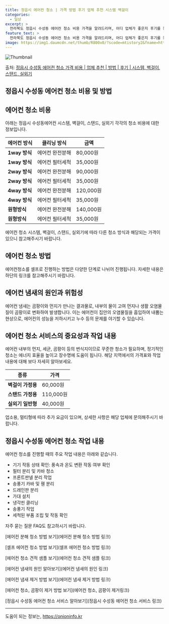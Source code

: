 ```yaml
---
title: 정읍시 에어컨 청소 | 가격 방법 후기 업체 추천 시스템 벽걸이
categories:
  - 일상
excerpt: >
  전라북도 정읍시 수성동 에어컨 청소 비용 가격을 알려드리며, 어디 업체가 좋은지 후기를 통해 알아보겠습니다. 현재 글에서는 시스템, 벽걸이, 스탠드, 실외기 각각에 대해 청소 비용이 나와 있으니 참고하시면 되겠습니다. 에어컨 분해 청소 방법 보기 👈 클릭셀프 에어컨 청소 방법 보기👈 클릭정읍시 수성동 에어컨 청소 비용시스템에어컨 방식클리닝방식금액1way 방식에어컨 완전분해80,000원1way 방식에어컨 필터세척35,000원2way 방식에어컨 완전분해90,000원2way 방식에어컨 필터세척35,000원4way 방식에어컨 완전분해120,000원4way 방식에어컨 필터세척35,000원원형방식에어컨 완전분해140,000원원형방식에어컨 필터세척35,000원에어컨 청소 견적 샘플 보기 👈 클릭에어컨 냄새의 원인에어..
feature_text: >
  전라북도 정읍시 수성동 에어컨 청소 비용 가격을 알려드리며, 어디 업체가 좋은지 후기를 통해 알아보겠습니다. 현재 글에서는 시스템, 벽걸이, 스탠드, 실외기 각각에 대해 청소 비용이 나와 있으니 참고하시면 되겠습니다. 에어컨 분해 청소 방법 보기 👈 클릭셀프 에어컨 청소 방법 보기👈 클릭정읍시 수성동 에어컨 청소 비용시스템에어컨 방식클리닝방식금액1way 방식에어컨 완전분해80,000원1way 방식에어컨 필터세척35,000원2way 방식에어컨 완전분해90,000원2way 방식에어컨 필터세척35,000원4way 방식에어컨 완전분해120,000원4way 방식에어컨 필터세척35,000원원형방식에어컨 완전분해140,000원원형방식에어컨 필터세척35,000원에어컨 청소 견적 샘플 보기 👈 클릭에어컨 냄새의 원인에어..
image: https://img1.daumcdn.net/thumb/R800x0/?scode=mtistory2&fname=https%3A%2F%2Fblog.kakaocdn.net%2Fdn%2FbHbOeU%2FbtsHwqQUoQs%2FPc7SrkaDZQFXnjG6Zpqac1%2Fimg.webp
---
```


![Thumbnail](https://img1.daumcdn.net/thumb/R800x0/?scode=mtistory2&fname=https%3A%2F%2Fblog.kakaocdn.net%2Fdn%2FbHbOeU%2FbtsHwqQUoQs%2FPc7SrkaDZQFXnjG6Zpqac1%2Fimg.webp)

<p>출처: <a href="https://onioninfo.kr/entry/%EC%A0%95%EC%9D%8D%EC%8B%9C-%EC%88%98%EC%84%B1%EB%8F%99-%EC%97%90%EC%96%B4%EC%BB%A8-%EC%B2%AD%EC%86%8C-%EA%B0%80%EA%B2%A9-%EB%B9%84%EC%9A%A9-%EC%97%85%EC%B2%B4-%EC%B6%94%EC%B2%9C-%EB%B0%A9%EB%B2%95-%ED%9B%84%EA%B8%B0-%EC%8B%9C%EC%8A%A4%ED%85%9C-%EB%B2%BD%EA%B1%B8%EC%9D%B4-%EC%8A%A4%ED%83%A0%EB%93%9C-%EC%8B%A4%EC%99%B8%EA%B8%B0" rel="dofollow">정읍시 수성동 에어컨 청소 가격 비용 | 업체 추천 | 방법 | 후기 | 시스템, 벽걸이, 스탠드, 실외기</a> </p>

## 정읍시 수성동 에어컨 청소 비용 및 방법



## 에어컨 청소 비용

아래는 정읍시 수성동에어컨 시스템, 벽걸이, 스탠드, 실외기 각각의 청소 비용에 대한 정보입니다.

**에어컨 방식** | **클리닝 방식** | **금액**  
---|---|---  
**1way 방식** | 에어컨 완전분해 | 80,000원  
**1way 방식** | 에어컨 필터세척 | 35,000원  
**2way 방식** | 에어컨 완전분해 | 90,000원  
**2way 방식** | 에어컨 필터세척 | 35,000원  
**4way 방식** | 에어컨 완전분해 | 120,000원  
**4way 방식** | 에어컨 필터세척 | 35,000원  
**원형방식** | 에어컨 완전분해 | 140,000원  
**원형방식** | 에어컨 필터세척 | 35,000원  
  
에어컨 청소 시스템, 벽걸이, 스탠드, 실외기에 따라 다른 청소 방식과 해당되는 가격이 있으니 참고해주시기 바랍니다.



## **에어컨 청소 방법**

에어컨청소를 셀프로 진행하는 방법은 다양한 단계로 나뉘어 진행됩니다. 자세한 내용은 하단의 링크를 참고해주시기 바랍니다.



## 에어컨 냄새의 원인과 위험성

에어컨 냄새는 곰팡이와 먼지가 만나는 결과물로, 내부의 물이 고여 먼지나 생활 오염물질이 곰팡이로 변화하여 발생합니다. 이는 에어컨이 집안의
오염물질을 흡입하여 내뿜는 현상으로, 에어컨의 성능을 저하시키고 누수 등의 문제를 야기할 수 있습니다.



## **에어컨 청소 서비스의 중요성과 작업 내용**

에어컨 내부의 먼지, 세균, 곰팡이 등의 번식지이므로 꾸준한 청소가 필요하며, 정기적인 청소는 에너지 효율을 높이고 장수명에 도움이 됩니다.
해당 지역에서의 가격표와 작업 내용에 대해 보다 자세히 알아보세요.

**종류** | **가격**  
---|---  
**벽걸이 가정용** | 60,000원  
**스탠드 가정용** | 110,000원  
**실외기 일반형** | 40,000원  
  
업소용, 멀티형에 따라 추가 요금이 있으며, 상세한 사항은 해당 업체에 문의해주시기 바랍니다.



## 정읍시 수성동 에어컨 청소 작업 내용

에어컨 청소를 진행할 때의 주요 작업 내용은 아래와 같습니다.

  * 기기 작동 상태 확인: 풍속과 온도 변환 작동 여부 확인
  * 필터 분리 및 카바 청소
  * 프론트판넬 분리 작업
  * 송풍기 카바 및 휀 분리
  * 드레인판 분리
  * 가대 설치
  * 냉각핀 클리닝
  * 송풍기 작업
  * 세척된 부품 조립 및 작동 확인

자주 묻는 질문 FAQ도 참고하시기 바랍니다.



[에어컨 분해 청소 방법 보기](에어컨 분해 청소 방법 링크)

[셀프 에어컨 청소 방법 보기](셀프 에어컨 청소 방법 링크)

[에어컨 청소 견적 샘플 보기](에어컨 청소 견적 샘플 링크)

[에어컨 냄새의 원인 알아보기](에어컨 냄새의 원인 링크)

[에어컨 냄새 제거 방법 보기](에어컨 냄새 제거 방법 링크)

[에어컨 청소, 곰팡이 제거 방법 보기](에어컨 청소, 곰팡이 제거링크)

[정읍시 수성동 에어컨 청소 서비스 알아보기](정읍시 수성동 에어컨 청소 서비스 링크)



* * *





 

도움이 되는 정보는, <a href="https://onioninfo.kr" rel="dofollow">https://onioninfo.kr</a>


